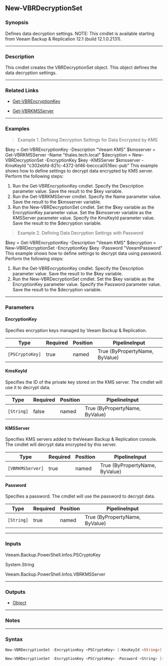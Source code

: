 New-VBRDecryptionSet
--------------------

### Synopsis
Defines data decryption settings.
NOTE: This cmdlet is available starting from Veeam Backup & Replication 12.1 (build 12.1.0.2131).

---

### Description

This cmdlet creates the VBRDecryptionSet object. This object defines the data decryption settings.

---

### Related Links
* [Get-VBREncryptionKey](Get-VBREncryptionKey)

* [Get-VBRKMSServer](Get-VBRKMSServer)

---

### Examples
> Example 1. Defining Decryption Settings for Data Encrypted by KMS

$key = Get-VBREncryptionKey -Description "Veeam KMS"
$kmsserver = Get-VBRKMSServer -Name "thales.tech.local"
$decryption = New-VBRDecryptionSet -EncryptionKey $key -KMSServer $kmsserver -KmsKeyId "c302ebfd-821c-4372-bf46-beccca0516ec-pub"
This example shows how to define settings to decrypt data encrypted by KMS server.
Perform the following steps:
1. Run the Get-VBREncryptionKey cmdlet. Specify the Description parameter value. Save the result to the $key variable.
2. Run the Get-VBRKMSServer cmdlet. Specify the Name parameter value. Save the result to the $kmsserver variable.
3. Run the New-VBRDecryptionSet cmdlet. Set the $key variable as the EncryptionKey parameter value. Set the $kmsserver variable as the KMSServer parameter value. Specify the KmsKeyId parameter value. Save the result to the $decryption variable.
> Example 2. Defining Data Decryption Settings with Password

$key = Get-VBREncryptionKey -Description "Veeam KMS"
$decryption = New-VBRDecryptionSet -EncryptionKey $key -Password "VeeamPassword"
This example shows how to define settings to decrypt data using password.
Perform the following steps:
1. Run the Get-VBREncryptionKey cmdlet. Specify the Description parameter value. Save the result to the $key variable.
2. Run the New-VBRDecryptionSet cmdlet. Set the $key variable as the EncryptionKey parameter value. Specify the Password parameter value. Save the result to the $decryption variable.

---

### Parameters
#### **EncryptionKey**
Specifies encryption keys managed by Veeam Backup & Replication.

|Type           |Required|Position|PipelineInput                 |
|---------------|--------|--------|------------------------------|
|`[PSCryptoKey]`|true    |named   |True (ByPropertyName, ByValue)|

#### **KmsKeyId**
Specifies the ID of the private key stored on the KMS server. The cmdlet will use it to decrypt data.

|Type      |Required|Position|PipelineInput                 |
|----------|--------|--------|------------------------------|
|`[String]`|false   |named   |True (ByPropertyName, ByValue)|

#### **KMSServer**
Specifies KMS servers added to theVeeam Backup & Replication console. The cmdlet will decrypt data encrypted by this server.

|Type            |Required|Position|PipelineInput                 |
|----------------|--------|--------|------------------------------|
|`[VBRKMSServer]`|true    |named   |True (ByPropertyName, ByValue)|

#### **Password**
Specifies a password. The cmdlet will use the password to decrypt data.

|Type      |Required|Position|PipelineInput                 |
|----------|--------|--------|------------------------------|
|`[String]`|true    |named   |True (ByPropertyName, ByValue)|

---

### Inputs
Veeam.Backup.PowerShell.Infos.PSCryptoKey

System.String

Veeam.Backup.PowerShell.Infos.VBRKMSServer

---

### Outputs
* [Object](https://learn.microsoft.com/en-us/dotnet/api/System.Object)

---

### Notes

---

### Syntax
```PowerShell
New-VBRDecryptionSet -EncryptionKey <PSCryptoKey> [-KmsKeyId <String>] -KMSServer <VBRKMSServer> [<CommonParameters>]
```
```PowerShell
New-VBRDecryptionSet -EncryptionKey <PSCryptoKey> -Password <String> [<CommonParameters>]
```
